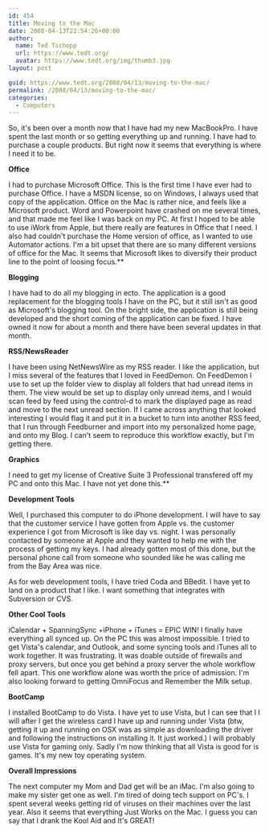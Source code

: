 ```yaml
---
id: 454
title: Moving to the Mac
date: 2008-04-13T22:54:26+00:00
author:
  name: Ted Tschopp
  url: https://www.tedt.org/
  avatar: https://www.tedt.org/img/thumb3.jpg
layout: post

guid: https://www.tedt.org/2008/04/13/moving-to-the-mac/
permalink: /2008/04/13/moving-to-the-mac/
categories:
  - Computers
---
```

So, it's been over a month now that I have had my new MacBookPro. I have spent the last month or so getting everything up and running. I have had to purchase a couple products. But right now it seems that everything is where I need it to be.

**Office**

I had to purchase Microsoft Office. This is the first time I have ever had to purchase Office. I have a MSDN license, so on Windows, I always used that copy of the application. Office on the Mac is rather nice, and feels like a Microsoft product. Word and Powerpoint have crashed on me several times, and that made me feel like I was back on my PC. At first I hoped to be able to use iWork from Apple, but there really are features in Office that I need. I also had couldn't purchase the Home version of office, as I wanted to use Automator actions. I'm a bit upset that there are so many different versions of office for the Mac. It seems that Microsoft likes to diversify their product line to the point of loosing focus.**

**Blogging**

I have had to do all my blogging in ecto. The application is a good replacement for the blogging tools I have on the PC, but it still isn't as good as Microsoft's blogging tool. On the bright side, the application is still being developed and the short coming of the application can be fixed. I have owned it now for about a month and there have been several updates in that month.

**RSS/NewsReader** 

I have been using NetNewsWire as my RSS reader. I like the application, but I miss several of the features that I loved in FeedDemon. On FeedDemon I use to set up the folder view to display all folders that had unread items in them. The view would be set up to display only unread items, and I would scan feed by feed using the control-d to mark the displayed page as read and move to the next unread section. If I came across anything that looked interesting I would flag it and put it in a bucket to turn into another RSS feed, that I run through Feedburner and import into my personalized home page, and onto my Blog. I can't seem to reproduce this workflow exactly, but I'm getting there.

**Graphics**

I need to get my license of Creative Suite 3 Professional transfered off my PC and onto this Mac. I have not yet done this.**

**Development Tools**

Well, I purchased this computer to do iPhone development. I will have to say that the customer service I have gotten from Apple vs. the customer experience I got from Microsoft is like day vs. night. I was personally contacted by someone at Apple and they wanted to help me with the process of getting my keys. I had already gotten most of this done, but the personal phone call from someone who sounded like he was calling me from the Bay Area was nice.

As for web development tools, I have tried Coda and BBedit. I have yet to land on a product that I like. I want something that integrates with Subversion or CVS.

**Other Cool Tools**
  
iCalendar + SpanningSync +iPhone + iTunes = EPIC WIN! I finally have everything all synced up. On the PC this was almost impossible. I tried to get Vista's calendar, and Outlook, and some syncing tools and iTunes all to work together. It was frustrating. It was doable outside of firewalls and proxy servers, but once you get behind a proxy server the whole workflow fell apart. This one workflow alone was worth the price of admission. I'm also looking forward to getting OmniFocus and Remember the Milk setup.

**BootCamp**

I installed BootCamp to do Vista. I have yet to use Vista, but I can see that I I will after I get the wireless card I have up and running under Vista (btw, getting it up and running on OSX was as simple as downloading the driver and following the instructions on installing it. It just worked.) I will probably use Vista for gaming only. Sadly I'm now thinking that all Vista is good for is games. It's my new toy operating system.

**Overall Impressions**

The next computer my Mom and Dad get will be an iMac. I'm also going to make my sister get one as well. I'm tired of doing tech support on PC's. I spent several weeks getting rid of viruses on their machines over the last year. Also it seems that everything Just Works on the Mac. I guess you can say that I drank the Kool Aid and It's GREAT!